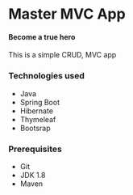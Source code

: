 # Master MVC App
#### Become a true hero
This is a simple CRUD, MVC app

### Technologies used
* Java
* Spring Boot
* Hibernate
* Thymeleaf
* Bootsrap

### Prerequisites
* Git
* JDK 1.8
* Maven

